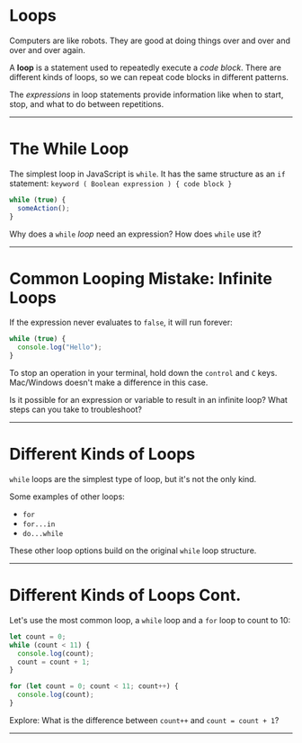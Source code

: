 # Loops

Computers are like robots. They are good at doing things over and over and over and over again.

A **loop** is a statement used to repeatedly execute a _code block_. There are different kinds of loops, so we can repeat code blocks in different patterns.

The _expressions_ in loop statements provide information like when to start, stop, and what to do between repetitions.

---

# The While Loop

The simplest loop in JavaScript is `while`. It has the same structure as an `if` statement: `keyword ( Boolean expression ) { code block } `

```js
while (true) {
  someAction();
}
```

Why does a `while` _loop_ need an expression? How does `while` use it?

---

# Common Looping Mistake: Infinite Loops

If the expression never evaluates to `false`, it will run forever:

```js
while (true) {
  console.log("Hello");
}
```

To stop an operation in your terminal, hold down the `control` and `C` keys. Mac/Windows doesn't make a difference in this case.

Is it possible for an expression or variable to result in an infinite loop? What steps can you take to troubleshoot?

---

# Different Kinds of Loops

`while` loops are the simplest type of loop, but it's not the only kind.

Some examples of other loops:

- `for`
- `for...in`
- `do...while`

These other loop options build on the original `while` loop structure.

---

# Different Kinds of Loops Cont.

Let's use the most common loop, a `while` loop and a `for` loop to count to 10:

```js
let count = 0;
while (count < 11) {
  console.log(count);
  count = count + 1;
}
```

```js
for (let count = 0; count < 11; count++) {
  console.log(count);
}
```

Explore: What is the difference between `count++` and `count = count + 1`?

---
